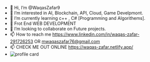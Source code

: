 - 👋 Hi, I’m @WaqasZafar9
- 👀 I’m interested in AI, Blockchain, API, Cloud, Game Develpmont.
- 🌱 I’m currently learning c++ , C#  [Programming and Algorithems].
- 🌱   Frot End WEB DEVELOPMENT
- 💞️ I’m looking to collaborate on Future projects.
- 📫 How to reach me https://www.linkedin.com/in/waqas-zafar-291726253 OR mwaqaszafar76@gmail.com
- 📫 CHECK ME OUT ONLINE https://waqas-zafar.netlify.app/
- ![profile card](https://github.com/WaqasZafar9/WaqasZafar9/assets/120492459/aecab3b7-6b7d-4f86-a430-7d0463895fce)


<!---
WaqasZafar9/WaqasZafar9 is a ✨ special ✨ repository because its `README.md` (this file) appears on your GitHub profile.
You can click the Preview link to take a look at your changes.
--->
